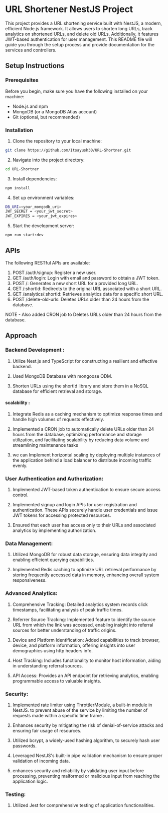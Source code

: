 # URL Shortener NestJS Project

This project provides a URL shortening service built with NestJS, a modern, efficient Node.js framework. It allows users to shorten long URLs, track analytics on shortened URLs, and delete old URLs. Additionally, it features JWT-based authentication for user management. This README file will guide you through the setup process and provide documentation for the services and controllers.


## Setup Instructions

### Prerequisites

Before you begin, make sure you have the following installed on your machine:

- Node.js and npm 
- MongoDB (or a MongoDB Atlas account)
- Git (optional, but recommended)

### Installation

1. Clone the repository to your local machine:

```bash
git clone https://github.com/Itsayush30/URL-Shortner.git
```

2. Navigate into the project directory:


```bash
cd URL-Shortner
```

3. Install dependencies:

```bash
npm install
```

4. Set up environment variables:

```bash
DB_URI=<your_mongodb_uri>
JWT_SECRET = <your_jwt_secret>
JWT_EXPIRES = <your_jwt_expires>
```

5. Start the development server:

```bash
npm run start:dev
```

## APIs

The following RESTful APIs are available:


1. POST /auth/signup: Register a new user.
2. GET /auth/login: Login with email and password to obtain a JWT token.
3. POST /: Generates a new short URL for a provided long URL.
4. GET /:shortId: Redirects to the original URL associated with a short URL.
5. GET /analytics/:shortId: Retrieves analytics data for a specific short URL.
6. POST /delete-old-urls: Deletes URLs older than 24 hours from the database.

NOTE - Also added CRON job to Deletes URLs older than 24 hours from the database.

## Approach

### Backend Development :
1. Utilize Nest.js and TypeScript for constructing a resilient and effective backend.

2. Used MongoDB Database with mongoose ODM.

3. Shorten URLs using the shortId library and store them in a NoSQL database for efficient retrieval and storage.

#### scalability :

 1. Integrate Redis as a caching mechanism to optimize response times and handle high volumes of requests effectively.

 2. Implemented a CRON job to automatically delete URLs older than 24 hours from the database, optimizing performance and storage utilization, and facilitating scalability by reducing data volume and streamlining maintenance tasks

 3. we can Implement horizontal scaling by deploying multiple instances of the application behind a load balancer to distribute incoming traffic evenly.

### User Authentication and Authorization:

1. Implemented JWT-based token authentication to ensure secure access control.

2. Implemented signup and login APIs for user registration and authentication. These APIs securely handle user credentials and issue JWT tokens for accessing protected resources.

3. Ensured that each user has access only to their URLs and associated analytics by implementing authorization.


### Data Management:

1. Utilized MongoDB for robust data storage, ensuring data integrity and enabling efficient querying capabilities.

2. Implemented Redis caching to optimize URL retrieval performance by storing frequently accessed data in memory, enhancing overall system responsiveness.

### Advanced Analytics:

1. Comprehensive Tracking: Detailed analytics system records click timestamps, facilitating analysis of peak traffic times.

2. Referrer Source Tracking: Implemented feature to identify the source URL from which the link was accessed, enabling insight into referral sources for better understanding of traffic origins.

3. Device and Platform Identification: Added capabilities to track browser, device, and platform information, offering insights into user demographics using http headers info.

4. Host Tracking: Includes functionality to monitor host information, aiding in understanding referral sources.

5. API Access: Provides an API endpoint for retrieving analytics, enabling programmable access to valuable insights.

### Security:

1. Implemented rate limiter using ThrottlerModule, a built-in module in NestJS. to prevent abuse of the service by limiting the number of requests made within a specific time frame .

2. Enhances security by mitigating the risk of denial-of-service attacks and ensuring fair usage of resources.

3. Utilized bcrypt, a widely-used hashing algorithm, to securely hash user passwords.

4. Leveraged NestJS's built-in pipe validation mechanism to ensure proper validation of incoming data.

5. enhances security and reliability by validating user input before processing, preventing malformed or malicious input from reaching the application logic.


### Testing:

1.  Utilized Jest for comprehensive testing of application functionalities.